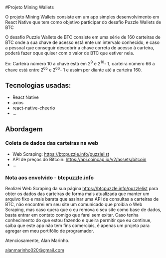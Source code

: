 #Projeto Mining Wallets

O projeto Mining Wallets consiste em um app simples desenvolvimento em React Native que tem como objetivo participar do desafio Puzzle Wallets de BTC

O desafio Puzzle Wallets de BTC consiste em uma série de 160 carteiras de BTC onde a sua chave de acesso está ente um intervalo conhecido, e caso a pessoal que conseguir descobrir a chave correta de acesso à carteira, poderá fazer oque quiser com o valor de BTC que estiver nela.

Ex: Carteira número 10 a chave está em 2<sup>9</sup> e 2<sup>10</sup>- 1, carteira número 66 a chave está entre 2<sup>65</sup> e 2<sup>66</sup>- 1 e assim por diante até a carteira 160.


## Tecnologias usadas:
- React Native
- axios
- react-native-cheerio
- ...

## Abordagem
### Coleta de dados das carteiras na web
- Web Scraping: https://btcpuzzle.info/puzzlelist
- API de preços do Bitcoin: https://api.coincap.io/v2/assets/bitcoin
- ...

### Nota aos envolvido - btcpuzzle.info
Realizei Web Scraping da sua página https://btcpuzzle.info/puzzlelist para obter os dados das carteiras de forma mais atualizada que manter um arquivo fixo e mais barata que assinar uma API de consultas a carteiras de BTC, não encontrei em seu site um comunicado que proibia o Web Scraping, mas caso quera que o eu remova o seu site como base de dados, basta entrar em contato comigo que farei sem exitar. Caso tenha conhecimento do que estou fazendo e queira permitir que eu continue, saiba que este app não tem fins comerciais, é apenas um projeto para agregar em meu portifólio de programador.

Atenciosamente, Alan Marinho.

alanmarinho020@gmail.com
